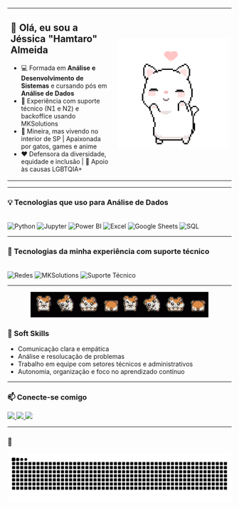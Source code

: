 <table>
  <tr>
    <td>

## 👋 Olá, eu sou a Jéssica "Hamtaro" Almeida

- 💻 Formada em **Análise e Desenvolvimento de Sistemas** e cursando pós em **Análise de Dados**
- 🔧 Experiência com suporte técnico (N1 e N2) e backoffice usando MKSolutions
- 📍 Mineira, mas vivendo no interior de SP | Apaixonada por gatos, games e anime
- ❤️ Defensora da diversidade, equidade e inclusão | 🌈 Apoio às causas LGBTQIA+
</td>
    <td align="center" width="250">
      <img src="src/gatinho.gif" />
    </td>
  </tr>
</table>

---

### 💡 Tecnologias que uso para Análise de Dados

<div style="display: inline_block"><br/>
  <img align="center" alt="Python" src="https://img.shields.io/badge/-Python-3776AB?style=for-the-badge&logo=python&logoColor=white" />
  <img align="center" alt="Jupyter" src="https://img.shields.io/badge/-Jupyter-F37626?style=for-the-badge&logo=jupyter&logoColor=white" />
  <img align="center" alt="Power BI" src="https://img.shields.io/badge/-PowerBI-F2C811?style=for-the-badge&logo=powerbi&logoColor=black" />
  <img align="center" alt="Excel" src="https://img.shields.io/badge/-Excel-217346?style=for-the-badge&logo=microsoft-excel&logoColor=white" />
  <img align="center" alt="Google Sheets" src="https://img.shields.io/badge/-Google%20Sheets-34A853?style=for-the-badge&logo=google-sheets&logoColor=white" />
  <img align="center" alt="SQL" src="https://img.shields.io/badge/-SQL-4479A1?style=for-the-badge&logo=mysql&logoColor=white" />
</div>

---

### 🔧 Tecnologias da minha experiência com suporte técnico

<div style="display: inline_block"><br/>
  <img align="center" alt="Redes" src="https://img.shields.io/badge/-Redes-0A66C2?style=for-the-badge&logo=windows&logoColor=white" />
  <img align="center" alt="MKSolutions" src="https://img.shields.io/badge/-MKSolutions-444444?style=for-the-badge" />
  <img align="center" alt="Suporte Técnico" src="https://img.shields.io/badge/-Suporte%20Técnico-FF6F00?style=for-the-badge&logo=headset&logoColor=white" />
</div>

---

<div align="center">
  <img src="src/hamtaro.gif" />
</div>

### 💬 Soft Skills

- Comunicação clara e empática
- Análise e resolucação de problemas
- Trabalho em equipe com setores técnicos e administrativos
- Autonomia, organização e foco no aprendizado contínuo

---

### 📫 Conecte-se comigo

<div align="left">
  <a href="https://www.linkedin.com/in/jessialmeida/" target="_blank">
    <img src="https://img.shields.io/badge/-LinkedIn-%230077B5?style=for-the-badge&logo=linkedin&logoColor=white" />
  </a>
  <a href="https://instagram.com/jazz_almeida" target="_blank">
    <img src="https://img.shields.io/badge/-Instagram-%23E4405F?style=for-the-badge&logo=instagram&logoColor=white" />
  </a>
  <a href="mailto:almeida.jtec@gmail.com">
    <img src="https://img.shields.io/badge/-Gmail-%23333?style=for-the-badge&logo=gmail&logoColor=white" />
  </a>
</div>

---

### 🐍

<div align="center">
  <picture>
    <source media="(prefers-color-scheme: dark)" srcset="https://raw.githubusercontent.com/jazzalmeida/jazzalmeida/output/github-contribution-grid-snake-dark.svg" />
    <source media="(prefers-color-scheme: light)" srcset="https://raw.githubusercontent.com/jazzalmeida/jazzalmeida/output/github-contribution-grid-snake.svg" />
    <img alt="snake gif" src="https://raw.githubusercontent.com/jazzalmeida/jazzalmeida/output/github-contribution-grid-snake.svg" />
  </picture>
</div>

